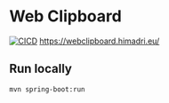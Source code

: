 # Web Clipboard
[![CICD](https://github.com/kavai77/webclipboard/actions/workflows/cicd.yaml/badge.svg)](https://github.com/kavai77/webclipboard/actions/workflows/cicd.yaml)
https://webclipboard.himadri.eu/

## Run locally
```
mvn spring-boot:run
```
